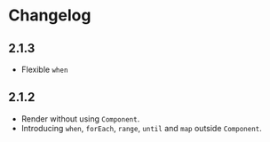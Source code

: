 # Changelog

## 2.1.3

+ Flexible `when`

## 2.1.2

+ Render without using `Component`.
+ Introducing `when`, `forEach`, `range`, `until` and `map` outside `Component`.